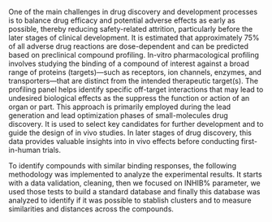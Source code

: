 One of the main challenges in drug discovery and development processes is to balance drug efficacy
and potential adverse effects as early as possible, thereby reducing safety-related attrition, particularly
before the later stages of clinical development. It is estimated that approximately 75% of all adverse
drug reactions are dose-dependent and can be predicted based on preclinical compound profiling.
In-vitro pharmacological profiling involves studying the binding of a compound of interest against a
broad range of proteins (targets)—such as receptors, ion channels, enzymes, and transporters—that
are distinct from the intended therapeutic target(s).
The profiling panel helps identify specific off-target interactions that may lead to undesired biological
effects as the suppress the function or action of an organ or part. This approach is primarily
employed during the lead generation and lead optimization phases of small-molecules drug discovery.
It is used to select key candidates for further development and to guide the design of in vivo studies.
In later stages of drug discovery, this data provides valuable insights into in vivo effects before
conducting first-in-human trials.

To identify compounds with similar binding responses, the following methodology was implemented
to analyze the experimental results. It starts with a data validation, cleaning, then we focused on
INHIB% parameter, we used those tests to build a standard database and finally this database was
analyzed to identify if it was possible to stablish clusters and to measure similarities and distances
across the compounds.
